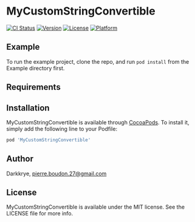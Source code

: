 # MyCustomStringConvertible

[![CI Status](https://img.shields.io/travis/Darkkrye/MyCustomStringConvertible.svg?style=flat)](https://travis-ci.org/Darkkrye/MyCustomStringConvertible)
[![Version](https://img.shields.io/cocoapods/v/MyCustomStringConvertible.svg?style=flat)](https://cocoapods.org/pods/MyCustomStringConvertible)
[![License](https://img.shields.io/cocoapods/l/MyCustomStringConvertible.svg?style=flat)](https://cocoapods.org/pods/MyCustomStringConvertible)
[![Platform](https://img.shields.io/cocoapods/p/MyCustomStringConvertible.svg?style=flat)](https://cocoapods.org/pods/MyCustomStringConvertible)

## Example

To run the example project, clone the repo, and run `pod install` from the Example directory first.

## Requirements

## Installation

MyCustomStringConvertible is available through [CocoaPods](https://cocoapods.org). To install
it, simply add the following line to your Podfile:

```ruby
pod 'MyCustomStringConvertible'
```

## Author

Darkkrye, pierre.boudon.27@gmail.com

## License

MyCustomStringConvertible is available under the MIT license. See the LICENSE file for more info.
